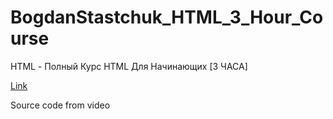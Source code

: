 # BogdanStastchuk_HTML_3_Hour_Course
HTML - Полный Курс HTML Для Начинающих [3 ЧАСА]

[Link](https://www.youtube.com/watch?v=W4MIiV4nZDY)

Source code from video
